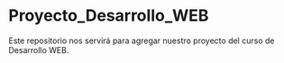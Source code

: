 # Proyecto_Desarrollo_WEB
Este repositorio nos servirá para agregar nuestro proyecto del curso de Desarrollo WEB.
